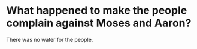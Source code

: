 # What happened to make the people complain against Moses and Aaron?

There was no water for the people.
